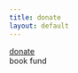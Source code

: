 ```yaml
---
title: donate
layout: default
---
```

<p>
<a href="https://paypal.me/yamlynn">donate</a>
<br>
book fund
</p>
